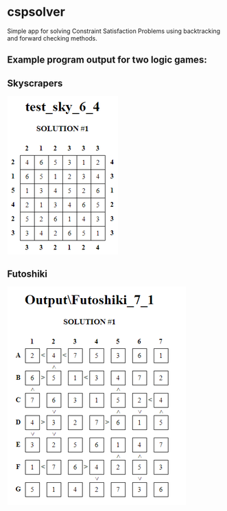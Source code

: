 # cspsolver
Simple app for solving Constraint Satisfaction Problems using backtracking and forward checking methods. 

## Example program output for two logic games:

## Skyscrapers

![Sky](https://github.com/bpawluk/cspsolver/blob/master/sky64.PNG?raw=true)

## Futoshiki

![Futo](https://github.com/bpawluk/cspsolver/blob/master/futo71.PNG?raw=true)
